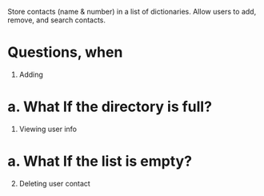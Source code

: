 Store contacts (name & number) in a list of dictionaries.
Allow users to add, remove, and search contacts.


# Questions, when
1. Adding

# a. What If the directory is full?

1. Viewing user info 
# a. What If the list is empty?

2. Deleting user contact
# 

